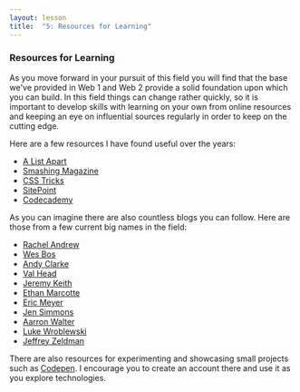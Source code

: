 ```yaml
---
layout: lesson
title:  "5: Resources for Learning"
---
```


### Resources for Learning

As you move forward in your pursuit of this field you will find that the base we've provided in Web 1 and Web 2 provide a solid foundation upon which you can build. In this field things can change rather quickly, so it is important to develop skills with learning on your own from online resources and keeping an eye on influential sources regularly in order to keep on the cutting edge. 

Here are a few resources I have found useful over the years:

* [A List Apart](https://alistapart.com/)
* [Smashing Magazine](https://www.smashingmagazine.com/)
* [CSS Tricks](https://css-tricks.com/)
* [SitePoint](https://www.sitepoint.com/)
* [Codecademy](https://www.codecademy.com/)

As you can imagine there are also countless blogs you can follow. Here are those from a few current big names in the field:

* [Rachel Andrew](https://rachelandrew.co.uk/)
* [Wes Bos](https://wesbos.com/)
* [Andy Clarke](https://stuffandnonsense.co.uk/)
* [Val Head](https://valhead.com/)
* [Jeremy Keith](https://adactio.com/)
* [Ethan Marcotte](https://ethanmarcotte.com/)
* [Eric Meyer](https://meyerweb.com/)
* [Jen Simmons](http://jensimmons.com/)
* [Aarron Walter](http://aarronwalter.com/)
* [Luke Wroblewski](https://www.lukew.com/)
* [Jeffrey Zeldman](https://www.zeldman.com/)

There are also resources for experimenting and showcasing small projects such as [Codepen](https://codepen.io/). I encourage you to create an account there and use it as you explore technologies.

